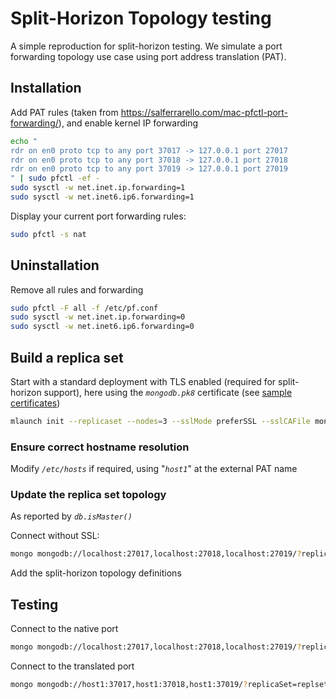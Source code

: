 # Split-Horizon Topology testing

A simple reproduction for split-horizon testing.  We simulate a port forwarding topology use case using port address translation (PAT).

## Installation

Add PAT rules (taken from <https://salferrarello.com/mac-pfctl-port-forwarding/>), and enable kernel IP forwarding

```bash
echo "
rdr on en0 proto tcp to any port 37017 -> 127.0.0.1 port 27017
rdr on en0 proto tcp to any port 37018 -> 127.0.0.1 port 27018
rdr on en0 proto tcp to any port 37019 -> 127.0.0.1 port 27019
" | sudo pfctl -ef -
sudo sysctl -w net.inet.ip.forwarding=1
sudo sysctl -w net.inet6.ip6.forwarding=1
```

Display your current port forwarding rules:

```bash
sudo pfctl -s nat
```

## Uninstallation

Remove all rules and forwarding

```bash
sudo pfctl -F all -f /etc/pf.conf
sudo sysctl -w net.inet.ip.forwarding=0
sudo sysctl -w net.inet6.ip6.forwarding=0
```

## Build a replica set

Start with a standard deployment with TLS enabled (required for split-horizon support), here using the _`mongodb.pk8`_ certificate (see [sample certificates](SSL%20commands.md#generating-common-use-certificates))

```bash
mlaunch init --replicaset --nodes=3 --sslMode preferSSL --sslCAFile mongodb.pk8 --sslPEMKeyFile mongodb.pk8 --sslAllowConnectionsWithoutCertificates
```

### Ensure correct hostname resolution

Modify _`/etc/hosts`_ if required, using "_`host1`_" at the external PAT name

### Update the replica set topology

As reported by _`db.isMaster()`_

Connect without SSL:

```bash
mongo mongodb://localhost:27017,localhost:27018,localhost:27019/?replicaSet=replset
```

Add the split-horizon topology definitions

## Testing

Connect to the native port

```bash
mongo mongodb://localhost:27017,localhost:27018,localhost:27019/?replicaSet=replset&ssl=true --eval 'db.isMaster()'
```

Connect to the translated port

```bash
mongo mongodb://host1:37017,host1:37018,host1:37019/?replicaSet=replset&ssl=true --eval 'db.isMaster()'
```
